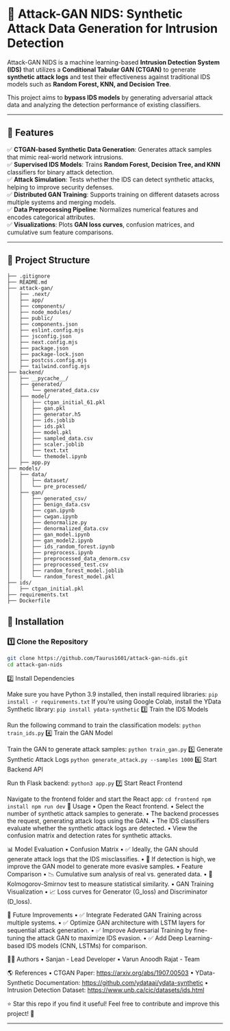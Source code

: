 # 🚀 Attack-GAN NIDS: Synthetic Attack Data Generation for Intrusion Detection

Attack-GAN NIDS is a machine learning-based **Intrusion Detection System (IDS)** that utilizes a **Conditional Tabular GAN (CTGAN)** to generate **synthetic attack logs** and test their effectiveness against traditional IDS models such as **Random Forest, KNN, and Decision Tree**.

This project aims to **bypass IDS models** by generating adversarial attack data and analyzing the detection performance of existing classifiers.

---

## 📌 Features
✅ **CTGAN-based Synthetic Data Generation**: Generates attack samples that mimic real-world network intrusions.  
✅ **Supervised IDS Models**: Trains **Random Forest, Decision Tree, and KNN** classifiers for binary attack detection.  
✅ **Attack Simulation**: Tests whether the IDS can detect synthetic attacks, helping to improve security defenses.  
✅ **Distributed GAN Training**: Supports training on different datasets across multiple systems and merging models.  
✅ **Data Preprocessing Pipeline**: Normalizes numerical features and encodes categorical attributes.  
✅ **Visualizations**: Plots **GAN loss curves**, confusion matrices, and cumulative sum feature comparisons.  

---

## 📂 Project Structure
```
├── .gitignore
├── README.md
├── attack-gan/
│   ├── .next/
│   ├── app/
│   ├── components/
│   ├── node_modules/
│   ├── public/
│   ├── components.json
│   ├── eslint.config.mjs
│   ├── jsconfig.json
│   ├── next.config.mjs
│   ├── package.json
│   ├── package-lock.json
│   ├── postcss.config.mjs
│   ├── tailwind.config.mjs
├── backend/
│   ├── __pycache__/
│   ├── generated/
│   │   └── generated_data.csv
│   ├── model/
│   │   ├── ctgan_initial_61.pkl
│   │   ├── gan.pkl
│   │   ├── generator.h5
│   │   ├── ids.joblib
│   │   ├── ids.pkl
│   │   ├── model.pkl
│   │   ├── sampled_data.csv
│   │   ├── scaler.joblib
│   │   ├── text.txt
│   │   └── themodel.ipynb
│   ├── app.py
├── models/
│   ├── data/
│   │   ├── dataset/
│   │   └── pre_processed/
│   ├── gan/
│   │   ├── generated_csv/
│   │   ├── benign_data.csv
│   │   ├── cgan.ipynb
│   │   ├── cwgan.ipynb
│   │   ├── denormalize.py
│   │   ├── denormalized_data.csv
│   │   ├── gan_model.ipynb
│   │   ├── gan_model2.ipynb
│   │   ├── ids_random_forest.ipynb
│   │   ├── preprocess.ipynb
│   │   ├── preprocessed_data_denorm.csv
│   │   ├── preprocessed_test.csv
│   │   ├── random_forest_model.joblib
│   │   └── random_forest_model.pkl
├── ids/
│   ├── ctgan_initial.pkl
├── requirements.txt
├── Dockerfile
```
## 🔧 Installation

### **1️⃣ Clone the Repository**
```sh
git clone https://github.com/Taurus1601/attack-gan-nids.git
cd attack-gan-nids
```
2️⃣ Install Dependencies

Make sure you have Python 3.9 installed, then install required libraries:
`
pip install -r requirements.txt
`
If you’re using Google Colab, install the YData Synthetic library:
`
pip install ydata-synthetic
`
3️⃣ Train the IDS Models

Run the following command to train the classification models:
`
python train_ids.py
`
4️⃣ Train the GAN Model

Train the GAN to generate attack samples:
`
python train_gan.py
`
5️⃣ Generate Synthetic Attack Logs
`
python generate_attack.py --samples 1000
`
6️⃣ Start Backend API

Run th  Flask backend:
`
python3 app.py
`
7️⃣ Start React Frontend

Navigate to the frontend folder and start the React app:
`
cd frontend
npm install
npm run dev
`
🚀 Usage
	•	Open the React frontend.
	•	Select the number of synthetic attack samples to generate.
	•	The backend processes the request, generating attack logs using the GAN.
	•	The IDS classifiers evaluate whether the synthetic attack logs are detected.
	•	View the confusion matrix and detection rates for synthetic attacks.

📊 Model Evaluation
	•	Confusion Matrix
	•	✅ Ideally, the GAN should generate attack logs that the IDS misclassifies.
	•	🔴 If detection is high, we improve the GAN model to generate more evasive samples.
	•	Feature Comparison
	•	📉 Cumulative sum analysis of real vs. generated data.
	•	🧪 Kolmogorov-Smirnov test to measure statistical similarity.
	•	GAN Training Visualization
	•	📈 Loss curves for Generator (G_loss) and Discriminator (D_loss).

📌 Future Improvements
	•	✅ Integrate Federated GAN Training across multiple systems.
	•	✅ Optimize GAN architecture with LSTM layers for sequential attack generation.
	•	✅ Improve Adversarial Training by fine-tuning the attack GAN to maximize IDS evasion.
	•	✅ Add Deep Learning-based IDS models (CNN, LSTMs) for comparison.


👨‍💻 Authors
	•	Sanjan  - Lead Developer
	•	Varun Anoodh Rajat - Team

🌎 References
	•	CTGAN Paper: https://arxiv.org/abs/1907.00503
	•	YData-Synthetic Documentation: https://github.com/ydataai/ydata-synthetic
	•	Intrusion Detection Dataset: https://www.unb.ca/cic/datasets/ids.html

⭐ Star this repo if you find it useful!
Feel free to contribute and improve this project! 🚀

---
